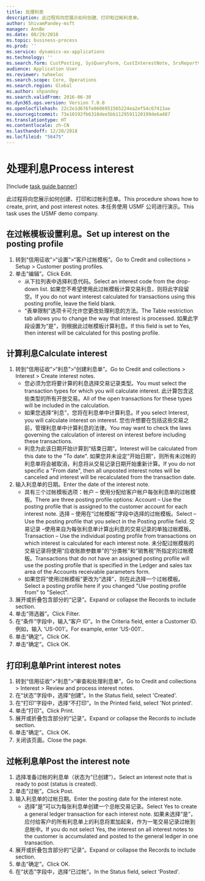 ```yaml
---
title: 处理利息
description: 此过程将向您展示如何创建、打印和过帐利息单。
author: ShivamPandey-msft
manager: AnnBe
ms.date: 08/29/2018
ms.topic: business-process
ms.prod: ''
ms.service: dynamics-ax-applications
ms.technology: ''
ms.search.form: CustPosting, SysQueryForm, CustInterestNote, SrsReportViewerForm
audience: Application User
ms.reviewer: twheeloc
ms.search.scope: Core, Operations
ms.search.region: Global
ms.author: shpandey
ms.search.validFrom: 2016-06-30
ms.dyn365.ops.version: Version 7.0.0
ms.openlocfilehash: 22c2e1d676fe0606951565224ea2ef54c67413ae
ms.sourcegitcommit: 73e10192fb6318dee5bb1129591120199de6a487
ms.translationtype: HT
ms.contentlocale: zh-CN
ms.lasthandoff: 12/20/2018
ms.locfileid: "56475"
---
```

# <a name="process-interest"></a><span data-ttu-id="97027-103">处理利息</span><span class="sxs-lookup"><span data-stu-id="97027-103">Process interest</span></span>

[!include [task guide banner](../../includes/task-guide-banner.md)]

<span data-ttu-id="97027-104">此过程将向您展示如何创建、打印和过帐利息单。</span><span class="sxs-lookup"><span data-stu-id="97027-104">This procedure shows how to create, print, and post interest notes.</span></span> <span data-ttu-id="97027-105">本任务使用 USMF 公司进行演示。</span><span class="sxs-lookup"><span data-stu-id="97027-105">This task uses the USMF demo company.</span></span>


## <a name="set-up-interest-on-the-posting-profile"></a><span data-ttu-id="97027-106">在过帐模板设置利息。</span><span class="sxs-lookup"><span data-stu-id="97027-106">Set up interest on the posting profile</span></span>
1. <span data-ttu-id="97027-107">转到“信用征收”>“设置”>“客户过帐模板”。</span><span class="sxs-lookup"><span data-stu-id="97027-107">Go to Credit and collections > Setup > Customer posting profiles.</span></span>
2. <span data-ttu-id="97027-108">单击“编辑”。</span><span class="sxs-lookup"><span data-stu-id="97027-108">Click Edit.</span></span>
    * <span data-ttu-id="97027-109">从下拉列表中选择利息代码。</span><span class="sxs-lookup"><span data-stu-id="97027-109">Select an interest code from the drop-down list.</span></span> <span data-ttu-id="97027-110">如果您不希望使用此过帐模板计算交易利息，则将此字段留空。</span><span class="sxs-lookup"><span data-stu-id="97027-110">If you do not want interest calculated for transactions using this posting profile, leave the field blank.</span></span>  
    * <span data-ttu-id="97027-111">“表单限制”选项卡可允许您更改处理利息的方法。</span><span class="sxs-lookup"><span data-stu-id="97027-111">The Table restriction tab allows you to change the way that interest is processed.</span></span> <span data-ttu-id="97027-112">如果此字段设置为“是”，则根据此过帐模板计算利息。</span><span class="sxs-lookup"><span data-stu-id="97027-112">If this field is set to Yes, then interest will be calculated for this posting profile.</span></span>  

## <a name="calculate-interest"></a><span data-ttu-id="97027-113">计算利息</span><span class="sxs-lookup"><span data-stu-id="97027-113">Calculate interest</span></span>
1. <span data-ttu-id="97027-114">转到“信用征收”>“利息”>“创建利息单”。</span><span class="sxs-lookup"><span data-stu-id="97027-114">Go to Credit and collections > Interest > Create interest notes.</span></span>
    * <span data-ttu-id="97027-115">您必须为您将要计算的利息选择交易记录类型。</span><span class="sxs-lookup"><span data-stu-id="97027-115">You must select the transaction types for which you will calculate interest.</span></span> <span data-ttu-id="97027-116">此计算包含这些类型的所有开放交易。</span><span class="sxs-lookup"><span data-stu-id="97027-116">All of the open transactions for these types will be included in the calculation.</span></span>  
    * <span data-ttu-id="97027-117">如果您选择“利息”，您将在利息单中计算利息。</span><span class="sxs-lookup"><span data-stu-id="97027-117">If you select Interest, you will calculate interest on interest.</span></span> <span data-ttu-id="97027-118">您也许想要在包括这些交易之前，管理利息单中计算利息的法律。</span><span class="sxs-lookup"><span data-stu-id="97027-118">You may want to check the laws governing the calculation of interest on interest before including these transactions.</span></span>  
    * <span data-ttu-id="97027-119">利息为此该日期开始计算到“结束日期”。</span><span class="sxs-lookup"><span data-stu-id="97027-119">Interest will be calculated from this date to the "To date".</span></span> <span data-ttu-id="97027-120">如果您并未设定“开始日期“，则所有未过帐的利息单将会被取消，利息将从交易记录日期开始重新计算。</span><span class="sxs-lookup"><span data-stu-id="97027-120">If you do not specific a "From date", then all unposted interest notes will be canceled and interest will be recalculated from the transaction date.</span></span>  
2. <span data-ttu-id="97027-121">输入利息单的日期。</span><span class="sxs-lookup"><span data-stu-id="97027-121">Enter the date of the interest note.</span></span>
    * <span data-ttu-id="97027-122">具有三个过帐模板选项：帐户 – 使用分配给客户帐户每张利息单的过帐模板。</span><span class="sxs-lookup"><span data-stu-id="97027-122">There are three posting profile options:   Account – Use the posting profile that is assigned to the customer account for each interest note.</span></span>   <span data-ttu-id="97027-123">选择 – 使用在“过帐模板”字段中选择的过帐模板。</span><span class="sxs-lookup"><span data-stu-id="97027-123">Select – Use the posting profile that you select in the Posting profile field.</span></span>   <span data-ttu-id="97027-124">交易记录 –使用来自为每张利息单计算出利息的交易记录的单独过帐模板。</span><span class="sxs-lookup"><span data-stu-id="97027-124">Transaction – Use the individual posting profile from transactions on which interest is calculated for each interest note.</span></span> <span data-ttu-id="97027-125">未分配过帐模板的交易记录将使用“应收账款参数单”的“分类帐”和“销售税”所指定的过帐模板。</span><span class="sxs-lookup"><span data-stu-id="97027-125">Transactions that do not have an assigned posting profile will use the posting profile that is specified in the Ledger and sales tax area of the Accounts receivable parameters form.</span></span>  
    * <span data-ttu-id="97027-126">如果您将“使用过帐模板”更改为“选择”，则在此选择一个过帐模板。</span><span class="sxs-lookup"><span data-stu-id="97027-126">Select a posting profile here if you changed "Use posting profile from" to "Select".</span></span>  
3. <span data-ttu-id="97027-127">展开或折叠包含部分的“记录”。</span><span class="sxs-lookup"><span data-stu-id="97027-127">Expand or collapse the Records to include section.</span></span>
4. <span data-ttu-id="97027-128">单击“筛选器”。</span><span class="sxs-lookup"><span data-stu-id="97027-128">Click Filter.</span></span>
5. <span data-ttu-id="97027-129">在“条件”字段中，输入“客户 ID”。</span><span class="sxs-lookup"><span data-stu-id="97027-129">In the Criteria field, enter a Customer ID.</span></span> <span data-ttu-id="97027-130">例如，输入 'US-001'。</span><span class="sxs-lookup"><span data-stu-id="97027-130">For example, enter 'US-001'..</span></span>
6. <span data-ttu-id="97027-131">单击“确定”。</span><span class="sxs-lookup"><span data-stu-id="97027-131">Click OK.</span></span>
7. <span data-ttu-id="97027-132">单击“确定”。</span><span class="sxs-lookup"><span data-stu-id="97027-132">Click OK.</span></span>

## <a name="print-interest-notes"></a><span data-ttu-id="97027-133">打印利息单</span><span class="sxs-lookup"><span data-stu-id="97027-133">Print interest notes</span></span>
1. <span data-ttu-id="97027-134">转到“信用征收”>“利息”>“审查和处理利息单”。</span><span class="sxs-lookup"><span data-stu-id="97027-134">Go to Credit and collections > Interest > Review and process interest notes.</span></span>
2. <span data-ttu-id="97027-135">在“状态”字段中，选择“创建”。</span><span class="sxs-lookup"><span data-stu-id="97027-135">In the Status field, select 'Created'.</span></span>
3. <span data-ttu-id="97027-136">在“打印”字段中，选择“不打印”。</span><span class="sxs-lookup"><span data-stu-id="97027-136">In the Printed field, select 'Not printed'.</span></span>
4. <span data-ttu-id="97027-137">单击“打印”。</span><span class="sxs-lookup"><span data-stu-id="97027-137">Click Print.</span></span>
5. <span data-ttu-id="97027-138">展开或折叠包含部分的“记录”。</span><span class="sxs-lookup"><span data-stu-id="97027-138">Expand or collapse the Records to include section.</span></span>
6. <span data-ttu-id="97027-139">单击“确定”。</span><span class="sxs-lookup"><span data-stu-id="97027-139">Click OK.</span></span>
7. <span data-ttu-id="97027-140">关闭该页面。</span><span class="sxs-lookup"><span data-stu-id="97027-140">Close the page.</span></span>

## <a name="post-the-interest-note"></a><span data-ttu-id="97027-141">过帐利息单</span><span class="sxs-lookup"><span data-stu-id="97027-141">Post the interest note</span></span>
1. <span data-ttu-id="97027-142">选择准备过帐的利息单（状态为“已创建”）。</span><span class="sxs-lookup"><span data-stu-id="97027-142">Select an interest note that is ready to post (status is created).</span></span>
2. <span data-ttu-id="97027-143">单击“过帐”。</span><span class="sxs-lookup"><span data-stu-id="97027-143">Click Post.</span></span>
3. <span data-ttu-id="97027-144">输入利息单的过帐日期。</span><span class="sxs-lookup"><span data-stu-id="97027-144">Enter the posting date for the interest note.</span></span>
    * <span data-ttu-id="97027-145">选择“是”可以为每张利息单创建一个总帐交易记录。</span><span class="sxs-lookup"><span data-stu-id="97027-145">Select Yes to create a general ledger transaction for each interest note.</span></span>     <span data-ttu-id="97027-146">如果未选择“是”，应付给客户的所有利息单上的利息将累加起来，作为一笔交易记录过帐到总帐中。</span><span class="sxs-lookup"><span data-stu-id="97027-146">If you do not select Yes, the interest on all interest notes to the customer is accumulated and posted to the general ledger in one transaction.</span></span>  
4. <span data-ttu-id="97027-147">展开或折叠包含部分的“记录”。</span><span class="sxs-lookup"><span data-stu-id="97027-147">Expand or collapse the Records to include section.</span></span>
5. <span data-ttu-id="97027-148">单击“确定”。</span><span class="sxs-lookup"><span data-stu-id="97027-148">Click OK.</span></span>
6. <span data-ttu-id="97027-149">在“状态”字段中，选择“已过帐”。</span><span class="sxs-lookup"><span data-stu-id="97027-149">In the Status field, select 'Posted'.</span></span>

